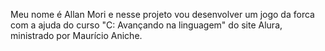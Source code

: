 Meu nome é Allan Mori e nesse projeto vou desenvolver um jogo da forca com a ajuda do curso "C: Avançando na linguagem" do site Alura, ministrado por Maurício Aniche.

